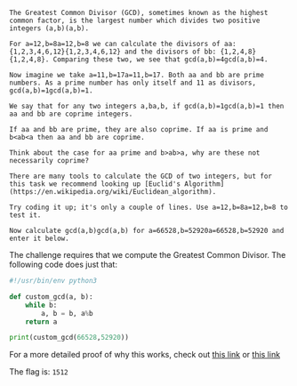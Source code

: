 ```
The Greatest Common Divisor (GCD), sometimes known as the highest common factor, is the largest number which divides two positive integers (a,b)(a,b).  
  
For a=12,b=8a=12,b=8 we can calculate the divisors of aa: {1,2,3,4,6,12}{1,2,3,4,6,12} and the divisors of bb: {1,2,4,8}{1,2,4,8}. Comparing these two, we see that gcd⁡(a,b)=4gcd(a,b)=4.  
  
Now imagine we take a=11,b=17a=11,b=17. Both aa and bb are prime numbers. As a prime number has only itself and 11 as divisors, gcd⁡(a,b)=1gcd(a,b)=1.  
  
We say that for any two integers a,ba,b, if gcd⁡(a,b)=1gcd(a,b)=1 then aa and bb are coprime integers.  
  
If aa and bb are prime, they are also coprime. If aa is prime and b<ab<a then aa and bb are coprime.  
  
Think about the case for aa prime and b>ab>a, why are these not necessarily coprime?  
  
There are many tools to calculate the GCD of two integers, but for this task we recommend looking up [Euclid's Algorithm](https://en.wikipedia.org/wiki/Euclidean_algorithm).  
  
Try coding it up; it's only a couple of lines. Use a=12,b=8a=12,b=8 to test it.  
  
Now calculate gcd⁡(a,b)gcd(a,b) for a=66528,b=52920a=66528,b=52920 and enter it below.
```

The challenge requires that we compute the Greatest Common Divisor. The following code does just that:

```python
#!/usr/bin/env python3

def custom_gcd(a, b):
    while b:
        a, b = b, a%b
    return a

print(custom_gcd(66528,52920))
```

For a more detailed proof of why this works, check out [this link](https://www.whitman.edu/mathematics/higher_math_online/section03.03.html) or [this link](https://proofwiki.org/wiki/Euclidean_Algorithm)

The flag is: `1512`
